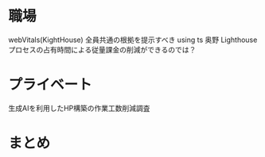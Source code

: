 # 職場
webVitals(KightHouse)
全員共通の根拠を提示すべき
using ts 奥野
Lighthouse
プロセスの占有時間による従量課金の削減ができるのでは？

# プライベート
生成AIを利用したHP構築の作業工数削減調査
# まとめ

